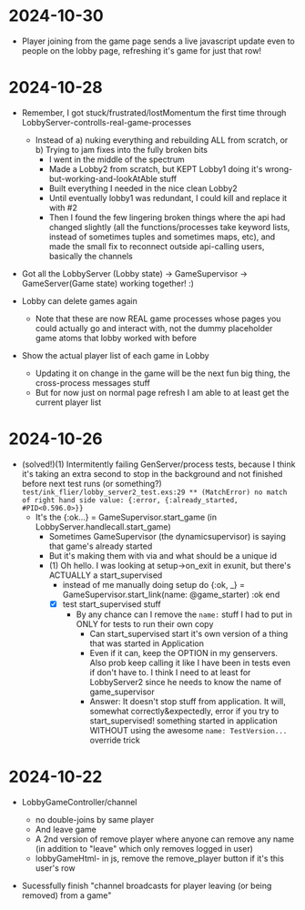 # 2024-10-30
- Player joining from the game page sends a live javascript update even to people on the lobby page, refreshing it's game for just that row!

# 2024-10-28
- Remember, I got stuck/frustrated/lostMomentum the first time through LobbyServer-controlls-real-game-processes
  - Instead of a) nuking everything and rebuilding ALL from scratch, or b) Trying to jam fixes into the fully broken bits
    - I went in the middle of the spectrum
    - Made a Lobby2 from scratch, but KEPT Lobby1 doing it's wrong-but-working-and-lookAtAble stuff
    - Built everything I needed in the nice clean Lobby2
    - Until eventually lobby1 was redundant, I could kill and replace it with #2
    - Then I found the few lingering broken things where the api had changed slightly (all the functions/processes take keyword lists, instead of sometimes tuples and sometimes maps, etc), and made the small fix to reconnect outside api-calling users, basically the channels

- Got all the LobbyServer (Lobby state) -> GameSupervisor -> GameServer(Game state) working together! :)

- Lobby can delete games again
  - Note that these are now REAL game processes whose pages you could actually go and interact with, not the dummy placeholder game atoms that lobby worked with before

- Show the actual player list of each game in Lobby
  - Updating it on change in the game will be the next fun big thing, the cross-process messages stuff
  - But for now just on normal page refresh I am able to at least get the current player list

# 2024-10-26
- (solved!)(1) Intermitently failing GenServer/process tests, because I think it's taking an extra second to stop in the background and not finished before next test runs (or something?)
      ```
      test/ink_flier/lobby_server2_test.exs:29
      ** (MatchError) no match of right hand side value: {:error, {:already_started, #PID<0.596.0>}}
      ```
  - It's the {:ok...} = GameSupervisor.start_game (in LobbyServer.handlecall.start_game)
    - Sometimes GameSupervisor (the dynamicsupervisor) is saying that game's already started
    - But it's making them with via and what should be a unique id
    - (1) Oh hello. I was looking at setup->on_exit in exunit, but there's ACTUALLY a start_supervised
      - instead of me manually doing
          setup do
            {:ok, _} = GameSupervisor.start_link(name: @game_starter)
            :ok
          end
      - [X] test start_supervised stuff
        - By any chance can I remove the `name:` stuff I had to put in ONLY for tests to run their own copy
          - Can start_supervised start it's own version of a thing that was started in Application
          - Even if it can, keep the OPTION in my genservers. Also prob keep calling it like I have been in tests even if don't have to. I think I need to at least for LobbyServer2 since he needs to know the name of game_supervisor
          - Answer: It doesn't stop stuff from application. It will, somewhat correctly&expectedly, error if you try to start_supervised! something started in application WITHOUT using the awesome `name: TestVersion...` override trick

# 2024-10-22
- LobbyGameController/channel
  - no double-joins by same player
  - And leave game
  - A 2nd version of remove player where anyone can remove any name (in addition to "leave" which only removes logged in user)
  - lobbyGameHtml- in js, remove the remove_player button if it's this user's row

- Sucessfully finish "channel broadcasts for player leaving (or being removed) from a game"
